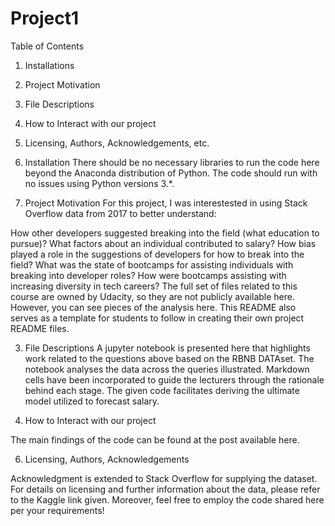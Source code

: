 # Project1

Table of Contents
  1. Installations

  2. Project Motivation

  3. File Descriptions

  4. How to Interact with our project

  5. Licensing, Authors, Acknowledgements, etc.


1. Installation
There should be no necessary libraries to run the code here beyond the Anaconda distribution of Python. The code should run with no issues using Python versions 3.*.

2. Project Motivation
For this project, I was interestested in using Stack Overflow data from 2017 to better understand:

How other developers suggested breaking into the field (what education to pursue)?
What factors about an individual contributed to salary?
How bias played a role in the suggestions of developers for how to break into the field?
What was the state of bootcamps for assisting individuals with breaking into developer roles?
How were bootcamps assisting with increasing diversity in tech careers?
The full set of files related to this course are owned by Udacity, so they are not publicly available here. However, you can see pieces of the analysis here. This README also serves as a template for students to follow in creating their own project README files.

3. File Descriptions
A jupyter notebook is presented here that highlights work related to the questions above based on the RBNB DATAset. The notebook analyses the data across the queries illustrated. Markdown cells have been incorporated to guide the lecturers through the rationale behind each stage.
The given code facilitates deriving the ultimate model utilized to forecast salary.

4.  How to Interact with our project
   
The main findings of the code can be found at the post available here.

6. Licensing, Authors, Acknowledgements
   
Acknowledgment is extended to Stack Overflow for supplying the dataset. For details on licensing and further information about the data, please refer to the Kaggle link given. Moreover, feel free to employ the code shared here per your requirements!
